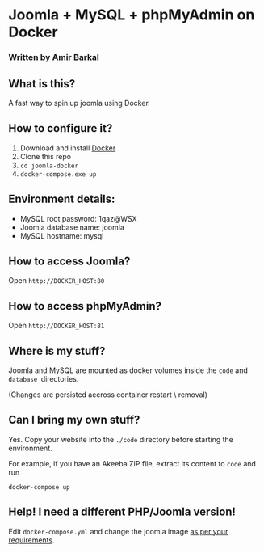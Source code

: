 # Joomla + MySQL + phpMyAdmin on Docker
### Written by Amir Barkal

## What is this?
   A fast way to spin up joomla using Docker.

## How to configure it?
1. Download and install [Docker](http://www.docker.com/products/docker#/windows)
2. Clone this repo
3. `cd joomla-docker`
4. `docker-compose.exe up`

## Environment details:
- MySQL root password: 1qaz@WSX
- Joomla database name: joomla
- MySQL hostname: mysql

## How to access Joomla?
Open `http://DOCKER_HOST:80`

## How to access phpMyAdmin?
Open `http://DOCKER_HOST:81`

## Where is my stuff?
Joomla and MySQL are mounted as docker volumes inside the `code` and `database `directories.

(Changes are persisted accross container restart \ removal)

## Can I bring my own stuff?
Yes.
Copy your website into the `./code` directory before starting the environment.

For example, if you have an Akeeba ZIP file, extract its content to `code` and run

`docker-compose up`

## Help! I need a different PHP/Joomla version!
Edit `docker-compose.yml` and change the joomla image [as per your requirements](https://hub.docker.com/_/joomla/).

